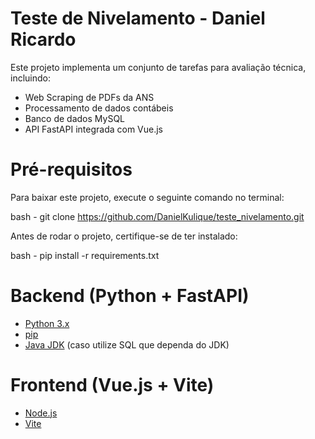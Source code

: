 # Teste de Nivelamento - Daniel Ricardo

Este projeto implementa um conjunto de tarefas para avaliação técnica, incluindo:
- Web Scraping de PDFs da ANS
- Processamento de dados contábeis
- Banco de dados MySQL
- API FastAPI integrada com Vue.js 

# Pré-requisitos

Para baixar este projeto, execute o seguinte comando no terminal:

bash - git clone https://github.com/DanielKulique/teste_nivelamento.git

Antes de rodar o projeto, certifique-se de ter instalado:

bash - pip install -r requirements.txt

# Backend (Python + FastAPI)
- [Python 3.x](https://www.python.org/)
- [pip](https://pip.pypa.io/en/stable/)
- [Java JDK](https://www.oracle.com/java/technologies/javase-downloads.html) (caso utilize SQL que dependa do JDK)

# Frontend (Vue.js + Vite)
- [Node.js](https://nodejs.org/)
- [Vite](https://vitejs.dev/)

